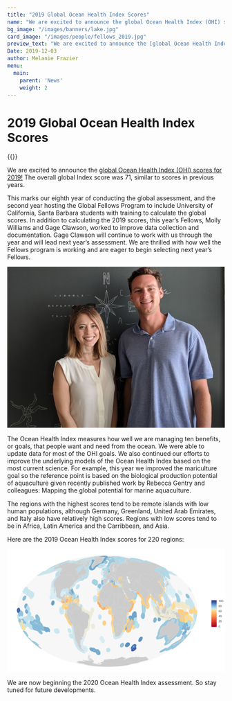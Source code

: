 ```yaml
---
title: "2019 Global Ocean Health Index Scores"
name: "We are excited to announce the global Ocean Health Index (OHI) scores for 2019!"
bg_image: "/images/banners/lake.jpg"
card_image: "/images/people/fellows_2019.jpg"
preview_text: "We are excited to announce the [global Ocean Health Index (OHI) scores for 2019!](http://ohi-science.org/ohi-global/) The overall global Index score was 71, similar to ..."
Date: 2019-12-03
author: Melanie Frazier
menu:
  main:
    parent: 'News'
    weight: 2
---
```

# 2019 Global Ocean Health Index Scores

{{<newsHead>}}

We are excited to announce the [global Ocean Health Index (OHI) scores for 2019!](http://ohi-science.org/ohi-global/) The overall global Index score was 71, similar to scores in previous years.

This marks our eighth year of conducting the global assessment, and the second year hosting the Global Fellows Program to include University of California, Santa Barbara students with training to calculate the global scores. In addition to calculating the 2019 scores, this year’s Fellows, Molly Williams and Gage Clawson, worked to improve data collection and documentation. Gage Clawson will continue to work with us through the year and will lead next year’s assessment. We are thrilled with how well the Fellows program is working and are eager to begin selecting next year’s Fellows.

![fellows](/images/people/fellows2019-crop.jpg)

The Ocean Health Index measures how well we are managing ten benefits, or goals, that people want and need from the ocean. We were able to update data for most of the OHI goals. We also continued our efforts to improve the underlying models of the Ocean Health Index based on the most current science. For example, this year we improved the mariculture goal so the reference point is based on the biological production potential of aquaculture given recently published work by Rebecca Gentry and colleagues: Mapping the global potential for marine aquaculture.

The regions with the highest scores tend to be remote islands with low human populations, although Germany, Greenland, United Arab Emirates, and Italy also have relatively high scores. Regions with low scores tend to be in Africa, Latin America and the Carribbean, and Asia.

Here are the 2019 Ocean Health Index scores for 220 regions:

![2019 Global Index](/images/infographs/global_map_Index_2019_mol.png)

We are now beginning the 2020 Ocean Health Index assessment. So stay tuned for future developments.
